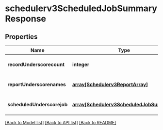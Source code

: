 # schedulerv3ScheduledJobSummaryResponse

## Properties
Name | Type | Description | Notes
------------ | ------------- | ------------- | -------------
**recordUnderscorecount** | **integer** |  | [optional] [default to null]
**reportUnderscorenames** | [**array[Schedulerv3ReportArray]**](Schedulerv3ReportArray.md) |  | [optional] [default to null]
**scheduledUnderscorejob** | [**array[Schedulerv3ScheduledJobSummary]**](Schedulerv3ScheduledJobSummary.md) |  | [optional] [default to null]

[[Back to Model list]](../README.md#documentation-for-models) [[Back to API list]](../README.md#documentation-for-api-endpoints) [[Back to README]](../README.md)



